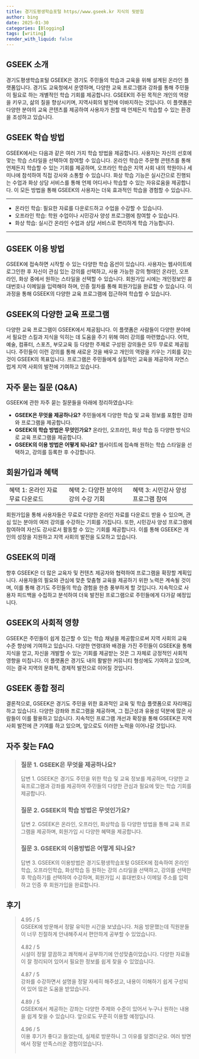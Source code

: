 ```yaml
---
title: 경기도평생학습포털 https//www.gseek.kr 지식의 뒷받침
author: bing
date: 2025-01-30
categories: [Blogging]
tags: [writing]
render_with_liquid: false
---
```



<h2 id='GSEEK_소개'>GSEEK 소개</h2>

<p>경기도평생학습포털 GSEEK은 경기도 주민들의 학습과 교육을 위해 설계된 온라인 플랫폼입니다. 경기도 교육청에서 운영하며, 다양한 교육 프로그램과 강좌를 통해 주민들이 필요로 하는 개별적인 학습 기회를 제공합니다. GSEEK의 주된 목적은 개인의 역량을 키우고, 삶의 질을 향상시키며, 지역사회의 발전에 이바지하는 것입니다. 이 플랫폼은 다양한 분야의 교육 콘텐츠를 제공하여 사용자가 원할 때 언제든지 학습할 수 있는 환경을 조성하고 있습니다. </p>

<h2 id='GSEEK_학습_방법'>GSEEK 학습 방법</h2>

<p>GSEEK에서는 다음과 같은 여러 가지 학습 방법을 제공합니다. 사용자는 자신의 선호에 맞는 학습 스타일을 선택하여 참여할 수 있습니다. 온라인 학습은 주문형 콘텐츠를 통해 언제든지 학습할 수 있는 기회를 제공하며, 오프라인 학습은 지역 사회 내의 학원이나 세미나에 참석하여 직접 강사와 소통할 수 있습니다. 화상 학습 기능은 실시간으로 진행되는 수업과 화상 상담 서비스를 통해 언제 어디서나 학습할 수 있는 자유로움을 제공합니다. 이 모든 방법을 통해 GSEEK의 사용자는 더욱 효과적인 학습을 경험할 수 있습니다.</p>

<hr />

<ul>
    <li>온라인 학습: 필요한 자료를 다운로드하고 수업을 수강할 수 있습니다.</li>
    <li>오프라인 학습: 학원 수업이나 시민강사 양성 프로그램에 참여할 수 있습니다.</li>
    <li>화상 학습: 실시간 온라인 수업과 상담 서비스로 편리하게 학습 가능합니다.</li>
</ul>

<hr />

<h2 id='GSEEK_이용방법'>GSEEK 이용 방법</h2>

<p>GSEEK에 접속하면 시작할 수 있는 다양한 학습 옵션이 있습니다. 사용자는 웹사이트에 로그인한 후 자신이 관심 있는 강의를 선택하고, 사용 가능한 강의 형태인 온라인, 오프라인, 화상 중에서 원하는 스타일을 선택할 수 있습니다. 회원가입 시에는 개인정보인 휴대번호나 이메일을 입력해야 하며, 인증 절차를 통해 회원가입을 완료할 수 있습니다. 이 과정을 통해 GSEEK의 다양한 교육 프로그램에 접근하여 학습할 수 있습니다. </p>

<h2 id='GSEEK_프로그램'>GSEEK의 다양한 교육 프로그램</h2>

<p>다양한 교육 프로그램이 GSEEK에서 제공됩니다. 이 플랫폼은 사람들이 다양한 분야에서 필요한 스킬과 지식을 익히는 데 도움을 주기 위해 여러 강의를 마련했습니다. 어학, 예술, 컴퓨터, 스포츠, 부모교육 등 다양한 주제로 구성된 강의들은 모두 무료로 제공됩니다. 주민들이 이런 강의를 통해 새로운 것을 배우고 개인의 역량을 키우는 기회를 갖는 것이 GSEEK의 목표입니다. 프로그램은 주민들에게 실질적인 교육을 제공하여 자연스럽게 지역 사회의 발전에 기여하고 있습니다.</p>

<h2 id='자주_묻는_질문'>자주 묻는 질문 (Q&A)</h2>

<p>GSEEK에 관한 자주 묻는 질문들을 아래에 정리하였습니다:</p>

<ul>
    <li><b>GSEEK은 무엇을 제공하나요?</b> 주민들에게 다양한 학습 및 교육 정보를 포함한 강좌와 프로그램을 제공합니다.</li>
    <li><b>GSEEK의 학습 방법은 무엇인가요?</b> 온라인, 오프라인, 화상 학습 등 다양한 방식으로 교육 프로그램을 제공합니다.</li>
    <li><b>GSEEK의 이용 방법은 어떻게 되나요?</b> 웹사이트에 접속해 원하는 학습 스타일을 선택하고, 강의를 등록한 후 수강합니다.</li>
</ul>

<h2 id='GSEEK_회원가입 및 혜택'>회원가입과 혜택</h2>

<table>
    <tr>
        <td>혜택 1: 온라인 자료 무료 다운로드</td>
        <td>혜택 2: 다양한 분야의 강의 수강 기회</td>
        <td>혜택 3: 시민강사 양성 프로그램 참여</td>
    </tr>
</table>

<p>회원가입을 통해 사용자들은 무료로 다양한 온라인 자료를 다운로드 받을 수 있으며, 관심 있는 분야의 여러 강의를 수강하는 기회를 가집니다. 또한, 시민강사 양성 프로그램에 참여하여 자신도 강사로서 활동할 수 있는 기회를 제공합니다. 이를 통해 GSEEK은 개인의 성장을 지원하고 지역 사회의 발전을 도모하고 있습니다.</p>

<h2 id='GSEEK의_미래'>GSEEK의 미래</h2>

<p>향후 GSEEK은 더 많은 교육자 및 컨텐츠 제공자와 협력하여 프로그램을 확장할 계획입니다. 사용자들의 필요와 관심에 맞춘 맞춤형 교육을 제공하기 위한 노력은 계속될 것이며, 이를 통해 경기도 주민들의 학습 경험을 한층 풍부하게 할 것입니다. 지속적으로 사용자 피드백을 수집하고 분석하여 더욱 발전된 프로그램으로 주민들에게 다가갈 예정입니다.</p>

<h2 id='GSEEK의_사회적_영향'>GSEEK의 사회적 영향</h2>

<p>GSEEK은 주민들이 쉽게 접근할 수 있는 학습 채널을 제공함으로써 지역 사회의 교육 수준 향상에 기여하고 있습니다. 다양한 연령대와 배경을 가진 주민들이 GSEEK을 통해 지식을 얻고, 자신을 개발할 수 있는 기회를 제공받는 것은 그 자체로 긍정적인 사회적 영향을 미칩니다. 이 플랫폼은 경기도 내의 활발한 커뮤니티 형성에도 기여하고 있으며, 이는 결국 지역의 문화적, 경제적 발전으로 이어질 것입니다.</p>

<h2 id='GSEEK_종합_정리'>GSEEK 종합 정리</h2>

<p>결론적으로, GSEEK은 경기도 주민을 위한 효과적인 교육 및 학습 플랫폼으로 자리매김하고 있습니다. 다양한 강좌와 프로그램을 제공하며, 그 접근성과 유용성 덕분에 많은 사람들이 이를 활용하고 있습니다. 지속적인 프로그램 개선과 확장을 통해 GSEEK은 지역 사회 발전에 큰 기여를 하고 있으며, 앞으로도 이러한 노력을 이어나갈 것입니다.</p>


<h2 id='자주_찾는_FAQ'>자주 찾는 FAQ</h2>
<div itemscope="" itemtype="https://schema.org/FAQPage"> 
<blockquote> 
<div itemscope="" itemprop="mainEntity" itemtype="https://schema.org/Question"> 
<h3 itemprop="name">질문 1. GSEEK은 무엇을 제공하나요?</h3> 
<div itemscope="" itemprop="acceptedAnswer" itemtype="https://schema.org/Answer"> 
<span itemprop="text"> 
<p>답변 1. GSEEK은 경기도 주민을 위한 학습 및 교육 정보를 제공하며, 다양한 교육프로그램과 강좌를 제공하여 주민들의 다양한 관심과 필요에 맞는 학습 기회를 제공합니다.</p> 
</span> 
</div> 
</div> 

<div itemscope="" itemprop="mainEntity" itemtype="https://schema.org/Question"> 
<h3 itemprop="name">질문 2. GSEEK의 학습 방법은 무엇인가요?</h3> 
<div itemscope="" itemprop="acceptedAnswer" itemtype="https://schema.org/Answer"> 
<span itemprop="text"> 
<p>답변 2. GSEEK은 온라인, 오프라인, 화상학습 등 다양한 방법을 통해 교육 프로그램을 제공하며, 회원가입 시 다양한 혜택을 제공합니다.</p> 
</span> 
</div> 
</div> 

<div itemscope="" itemprop="mainEntity" itemtype="https://schema.org/Question"> 
<h3 itemprop="name">질문 3. GSEEK의 이용방법은 어떻게 되나요?</h3> 
<div itemscope="" itemprop="acceptedAnswer" itemtype="https://schema.org/Answer"> 
<span itemprop="text"> 
<p>답변 3. GSEEK의 이용방법은 경기도평생학습포털 GSEEK에 접속하여 온라인학습, 오프라인학습, 화상학습 등 원하는 강의 스타일을 선택하고, 강의를 선택한 후 학습하기를 선택하여 수강하며, 회원가입 시 휴대번호나 이메일 주소를 입력하고 인증 후 회원가입을 완료합니다.</p> 
</span> 
</div> 
</div> 

</blockquote> 
</div>
<h2 id='후기'>후기</h2>
<div itemscope itemtype="https://schema.org/Product">
  <blockquote>
  <div itemprop="review" itemscope itemtype="https://schema.org/Review">
      <div itemprop="reviewRating" itemscope itemtype="https://schema.org/Rating"> <span itemprop="ratingValue">4.95</span> / <span itemprop="bestRating">5</span> </div>
      <span itemprop="reviewBody">GSEEK에 방문해서 정말 유익한 시간을 보냈습니다. 처음 방문했는데 직원분들이 너무 친절하게 안내해주셔서 편안하게 공부할 수 있었습니다.</span>
  </div>
  <br>
  <div itemprop="review" itemscope itemtype="https://schema.org/Review">
      <div itemprop="reviewRating" itemscope itemtype="https://schema.org/Rating"> <span itemprop="ratingValue">4.82</span> / <span itemprop="bestRating">5</span> </div>
      <span itemprop="reviewBody">시설이 정말 깔끔하고 쾌적해서 공부하기에 안성맞춤이었습니다. 다양한 자료들이 잘 정리되어 있어서 필요한 정보를 쉽게 찾을 수 있었습니다.</span>
  </div>
  <br>
  <div itemprop="review" itemscope itemtype="https://schema.org/Review">
      <div itemprop="reviewRating" itemscope itemtype="https://schema.org/Rating"> <span itemprop="ratingValue">4.87</span> / <span itemprop="bestRating">5</span> </div>
      <span itemprop="reviewBody">강좌를 수강하면서 설명을 정말 자세히 해주셨고, 내용이 이해하기 쉽게 구성되어 있어 많은 도움을 받았습니다.</span>
  </div>
  <br>
  <div itemprop="review" itemscope itemtype="https://schema.org/Review">
      <div itemprop="reviewRating" itemscope itemtype="https://schema.org/Rating"> <span itemprop="ratingValue">4.89</span> / <span itemprop="bestRating">5</span> </div>
      <span itemprop="reviewBody">GSEEK에서 제공하는 강좌는 다양한 주제와 수준이 있어서 누구나 원하는 내용을 쉽게 찾을 수 있습니다. 앞으로도 꾸준히 이용할 예정입니다.</span>
  </div>
  <br>
  <div itemprop="review" itemscope itemtype="https://schema.org/Review">
      <div itemprop="reviewRating" itemscope itemtype="https://schema.org/Rating"> <span itemprop="ratingValue">4.96</span> / <span itemprop="bestRating">5</span> </div>
      <span itemprop="reviewBody">이용 후기가 좋다고 들었는데, 실제로 방문하니 그 이유를 알겠더군요. 여러 방면에서 정말 만족스러운 경험이었습니다.</span>
  </div>
  <br>
  </blockquote>
</div>
